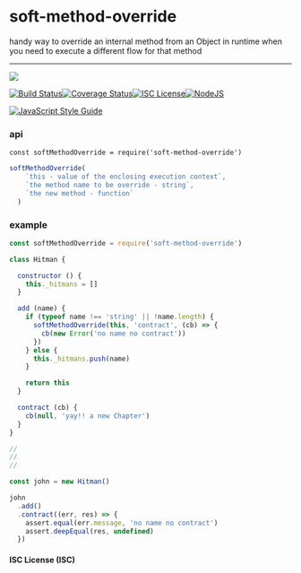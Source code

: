# soft-method-override

handy way to override an internal method from an Object in runtime when you need to execute a different flow for that method

----
<a href="https://nodei.co/npm/soft-method-override/"><img src="https://nodei.co/npm/soft-method-override.png?downloads=true"></a>

[![Build Status](https://travis-ci.org/joaquimserafim/soft-method-override.svg?branch=master)](https://travis-ci.org/joaquimserafim/soft-method-override)[![Coverage Status](https://coveralls.io/repos/github/joaquimserafim/soft-method-override/badge.svg)](https://coveralls.io/github/joaquimserafim/soft-method-override)[![ISC License](https://img.shields.io/badge/license-ISC-blue.svg?style=flat-square)](https://github.com/joaquimserafim/soft-method-override/blob/master/LICENSE)[![NodeJS](https://img.shields.io/badge/node-6.x.x-brightgreen.svg?style=flat-square)](https://github.com/joaquimserafim/soft-method-override/blob/master/package.json#L39)

[![JavaScript Style Guide](https://cdn.rawgit.com/feross/standard/master/badge.svg)](https://github.com/feross/standard)


### api
`const softMethodOverride = require('soft-method-override')`

```js
softMethodOverride(
    `this - value of the enclosing execution context`,
    `the method name to be override - string`,
    `the new method - function`
  )
```


### example

```js
const softMethodOverride = require('soft-method-override')

class Hitman {

  constructor () {
    this._hitmans = []
  }

  add (name) {
    if (typeof name !== 'string' || !name.length) {
      softMethodOverride(this, 'contract', (cb) => {
        cb(new Error('no name no contract'))
      })
    } else {
      this._hitmans.push(name)
    }

    return this
  }

  contract (cb) {
    cb(null, 'yay!! a new Chapter')
  }
}

//
//
//

const john = new Hitman()

john
  .add()
  .contract((err, res) => {
    assert.equal(err.message, 'no name no contract')
    assert.deepEqual(res, undefined)
  })

```


#### ISC License (ISC)

